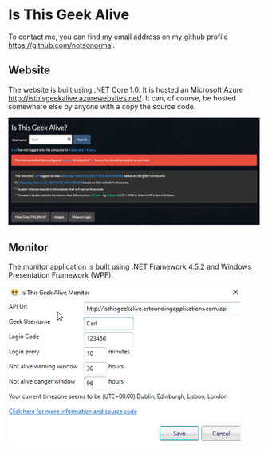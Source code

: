 # Is This Geek Alive


To contact me, you can find my email address on my github profile https://github.com/notsonormal.

## Website

The website is built using .NET Core 1.0. It is hosted an Microsoft Azure http://isthisgeekalive.azurewebsites.net/. It can, of course, be hosted somewhere else by anyone with a copy the source code. 

![Example website image](WebsiteExampleImage.png)

## Monitor

The monitor application is built using .NET Framework 4.5.2 and Windows Presentation Framework (WPF). 

![Example monitor image](MonitorExampleImage.png)
